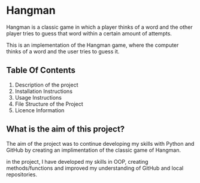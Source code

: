 # Hangman
Hangman is a classic game in which a player thinks of a word and the other player tries to guess that word within a certain amount of attempts.

This is an implementation of the Hangman game, where the computer thinks of a word and the user tries to guess it. 

## Table Of Contents

1. Description of the project
2. Installation Instructions
3. Usage Instructions
4. File Structure of the Project
5. Licence Information

## What is the aim of this project?

The aim of the project was to continue developing my skills with Python and GitHub by creating an implimentation of the classic game of Hangman.

in the project, I have developed my skills in OOP, creating methods/functions and improved my understanding of GitHub and local repositories.
